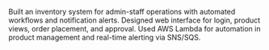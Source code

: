 Built an inventory system for admin-staff operations with automated workflows and notification alerts.
Designed web interface for login, product views, order placement, and approval. Used AWS Lambda for automation in product management and real-time alerting via SNS/SQS.

